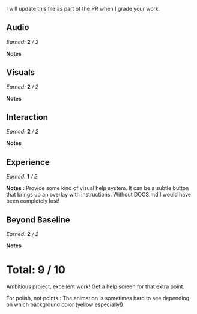 I will update this file as part of the PR when I grade your work.

## Audio

_Earned:_ **2** _/ 2_

**Notes**

## Visuals

_Earned:_ **2** _/ 2_

**Notes**

## Interaction

_Earned:_ **2** _/ 2_

**Notes**

## Experience

_Earned:_ **1** _/ 2_

**Notes** : Provide some kind of visual help system. It can be a subtle button that brings up an overlay with instructions. Without DOCS.md I would have been completely lost!

## Beyond Baseline

_Earned:_ **2** _/ 2_

**Notes**

# Total: 9 / 10

Ambitious project, excellent work! Get a help screen for that extra point.

For polish, not points : The animation is sometimes hard to see depending on which background color (yellow especially!).
